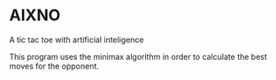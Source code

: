 # AIXNO
A tic tac toe with artificial inteligence

This program uses the minimax algorithm in order to calculate the best moves for the opponent.
